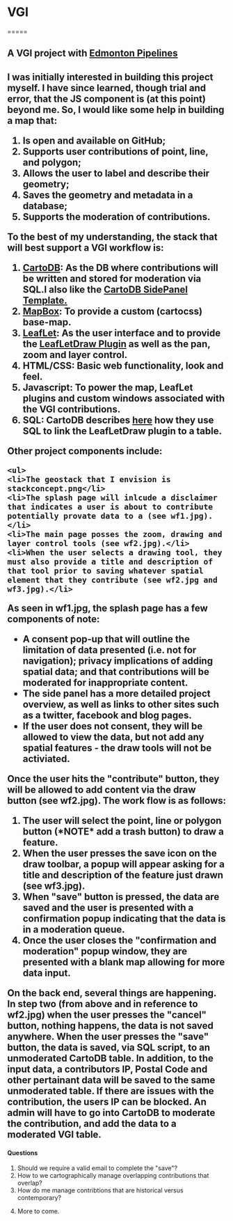 <h1>VGI</h1>
=====

<h2>A VGI project with <a href="http://edmontonpipelines.org/">Edmonton Pipelines</a><h2>

<p>I was initially interested in building this project myself.  I have since learned, though trial and error, that the JS component is (at this point) beyond me.  So, I would like some help in building a map that:
<ol>
<li>Is open and available on GitHub;</li>
<li>Supports user contributions of point, line, and polygon;</li>
<li>Allows the user to label and describe their geometry;</li>
<li>Saves the geometry and metadata in a database;</li>
<li>Supports the moderation of contributions.</li>
</ol></p>

<p>To the best of my understanding, the stack that will best support a VGI workflow is:
<ol>
<li><a href="http://cartodb.com/">CartoDB</a>: As the DB where contributions will be written and stored for moderation via SQL.I also like the <a href="https://github.com/CartoDB/cartodb-publishing-templates">CartoDB SidePanel Template.</a></li>
<li><a href="https://www.mapbox.com/"> MapBox</a>: To provide a custom (cartocss) base-map.</li>
<li><a href="http://leafletjs.com/">LeafLet</a>: As the user interface and to provide the <a href="https://github.com/Leaflet/Leaflet.draw">LeafLetDraw Plugin</a> as well as the pan, zoom and layer control.</li>
<li>HTML/CSS: Basic web functionality, look and feel.</li>
<li>Javascript: To power the map, LeafLet plugins and custom windows associated with the VGI contributions.</li>
<li>SQL: CartoDB describes <a href="http://blog.cartodb.com/post/53510434258/read-and-write-to-cartodb-with-the-leaflet-draw-plugin"> here</a> how they use SQL to link the LeafLetDraw plugin to a table.
</ol>
</p>

<p>
	Other project components include:

	
	<ul>
	<li>The geostack that I envision is stackconcept.png</li>
	<li>The splash page will inlcude a disclaimer that indicates a user is about to contribute potentially provate data to a (see wf1.jpg).</li>
	<li>The main page posses the zoom, drawing and layer control tools (see wf2.jpg).</li>
	<li>When the user selects a drawing tool, they must also provide a title and description of that tool prior to saving whatever spatial element that they contribute (see wf2.jpg and wf3.jpg).</li>

</p>

<p>
As seen in wf1.jpg, the splash page has a few components of note:
	<ul>
		<li>A consent pop-up that will outline the limitation of data presented (i.e. not for navigation); privacy implications of adding spatial data; and that contributions will be moderated for inappropriate content.</li>
		<li>The side panel has a more detailed project overview, as well as links to other sites such as a twitter, facebook and blog pages.</li>
		<li>If the user does not consent, they will be allowed to view the data, but not add any spatial features - the draw tools will not be activiated.</li>
	</ul>
</p>

<p>
Once the user hits the "contribute" button, they will be allowed to add content via the draw button (see wf2.jpg). The work flow is as follows:
	<ol>	
		<li>The user will select the point, line or polygon button (*NOTE* add a trash button) to draw a feature. </li>
		<li>When the user presses the save icon on the draw toolbar, a popup will appear asking for a title and description of the feature just drawn (see wf3.jpg).</li> 
		<li>When "save" button is pressed, the data are saved and the user is presented with a confirmation popup indicating that the data is in a moderation queue.</li>
		<li>Once the user closes the "confirmation and moderation" popup window, they are presented with a blank map allowing for more data input.</li>
	</ol>
</p>

<p>
On the back end, several things are happening.  In step two (from above and in reference to wf2.jpg) when the user presses the "cancel" button, nothing happens, the data is not saved anywhere. When the user presses the "save" button, the data is saved, via SQL script, to an unmoderated CartoDB table.  In addition, to the input data, a contributors IP, Postal Code and other pertainant data will be saved to the same unmoderated table.  If there are issues with the contribution, the users IP can be blocked. An admin will have to go into CartoDB to moderate the contribution, and add the data to a moderated VGI table.
</p>

<h4>Questions</h4>
<p>
<ol>
<li>Should we require a valid email to complete the "save"? </li>
<li>How to we cartographically manage overlapping contributions that overlap?</li>
<li>How do me manage contribtions that are historical versus contemporary?<li>

</p>

<p>
	More to come.
	
</p>
